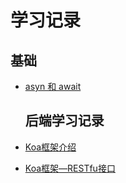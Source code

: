 # 学习记录
  ## 基础
  
- [asyn 和 await](https://www.csdn.net/)

  ## 后端学习记录
 - [Koa框架介绍](https://github.com/EmperorZzl/mukeStudy/blob/main/koa-intro/README-KOA-INTRO.md)
 - [Koa框架—RESTfu接口](https://github.com/EmperorZzl/mukeStudy/blob/main/koa-intro/README-KOA-INTRO.md)
 


